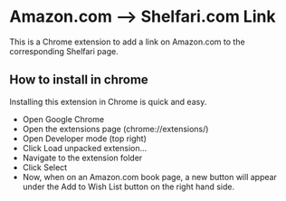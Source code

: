 Amazon.com --> Shelfari.com Link
================================

This is a Chrome extension to add a link on Amazon.com to the corresponding Shelfari page.

How to install in chrome
-------

Installing this extension in Chrome is quick and easy.

* Open Google Chrome
* Open the extensions page (chrome://extensions/)
* Open Developer mode (top right)
* Click Load unpacked extension...
* Navigate to the extension folder
* Click Select
* Now, when on an Amazon.com book page, a new button will appear under the Add to Wish List button on the right hand side.